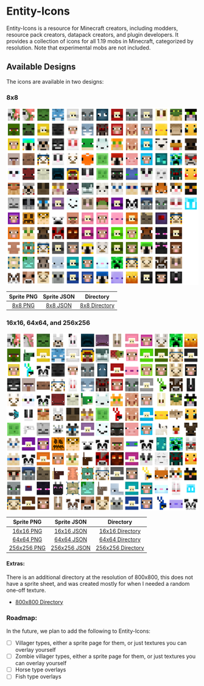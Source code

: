 # Entity-Icons

Entity-Icons is a resource for Minecraft creators, including modders, resource pack creators, datapack creators, and plugin developers. It provides a collection of icons for all 1.19 mobs in Minecraft, categorized by resolution. Note that experimental mobs are not included.


## Available Designs

The icons are available in two designs:

### 8x8

![image](https://github.com/ADHDMC/Entity-Icons/blob/main/Entities/8x8_display.png?raw=true)

|                                       Sprite PNG                                       |                                        Sprite JSON                                         |                                   Directory                                    |
|:--------------------------------------------------------------------------------------:|:------------------------------------------------------------------------------------------:|:------------------------------------------------------------------------------:|
| [8x8 PNG](https://github.com/ADHDMC/Entity-Icons/blob/main/Entities/8x8/8x8_sheet.png) | [8x8 JSON](https://github.com/ADHDMC/Entity-Icons/blob/main/Entities/8x8/8x8_sprites.json) | [8x8 Directory](https://github.com/ADHDMC/Entity-Icons/tree/main/Entities/8x8) |


### 16x16, 64x64, and 256x256

![image](https://github.com/ADHDMC/Entity-Icons/blob/main/Entities/16x16_display.png?raw=true)

|                                                  Sprite PNG                                                  |                                              Sprite JSON                                               |                                       Directory                                        |
|:------------------------------------------------------------------------------------------------------------:|:------------------------------------------------------------------------------------------------------:|:--------------------------------------------------------------------------------------:|
|    [16x16 PNG](https://raw.githubusercontent.com/ADHDMC/Entity-Icons/main/Entities/16x16/16x16_sheet.png)    |    [16x16 JSON](https://github.com/ADHDMC/Entity-Icons/blob/main/Entities/16x16/16x16_sprites.json)    |   [16x16 Directory](https://github.com/ADHDMC/Entity-Icons/tree/main/Entities/16x16)   |
|    [64x64 PNG](https://raw.githubusercontent.com/ADHDMC/Entity-Icons/main/Entities/64x64/64x64_sheet.png)    |    [64x64 JSON](https://github.com/ADHDMC/Entity-Icons/blob/main/Entities/64x64/64x64_sprites.json)    |   [64x64 Directory](https://github.com/ADHDMC/Entity-Icons/tree/main/Entities/64x64)   |
| [256x256 PNG](https://raw.githubusercontent.com/ADHDMC/Entity-Icons/main/Entities/256x256/256x256_sheet.png) | [256x256 JSON](https://github.com/ADHDMC/Entity-Icons/blob/main/Entities/256x256/256x256_sprites.json) | [256x256 Directory](https://github.com/ADHDMC/Entity-Icons/tree/main/Entities/256x256) |


#### Extras:
There is an additional directory at the resolution of 800x800, this does not have a sprite sheet, and was created mostly for when I needed a random one-off texture.
 - [800x800 Directory](https://github.com/ADHDMC/Entity-Icons/tree/main/Entities/800x800)


### Roadmap:
In the future, we plan to add the following to Entity-Icons:

- [ ] Villager types, either a sprite page for them, or just textures you can overlay yourself
- [ ] Zombie villager types, either a sprite page for them, or just textures you can overlay yourself
- [ ] Horse type overlays
- [ ] Fish type overlays

